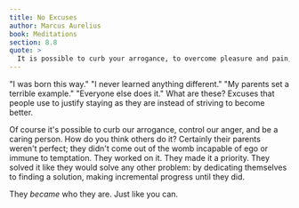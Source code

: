 ```yaml
---
title: No Excuses
author: Marcus Aurelius
book: Meditations
section: 8.8
quote: >
  It is possible to curb your arrogance, to overcome pleasure and pain, to rise above your ambition, and not to be angry with stupid and ungrateful people—yes, even to care for them.
---
```


"I was born this way." "I never learned anything different." "My parents set a terrible example." "Everyone else does it." What are these? Excuses that people use to justify staying as they are instead of striving to become better.

Of course it's possible to curb our arrogance, control our anger, and be a caring person. How do you think others do it? Certainly their parents weren't perfect; they didn't come out of the womb incapable of ego or immune to temptation. They worked on it. They made it a priority. They solved it like they would solve any other problem: by dedicating themselves to finding a solution, making incremental progress until they did.

They _became_ who they are. Just like you can.
